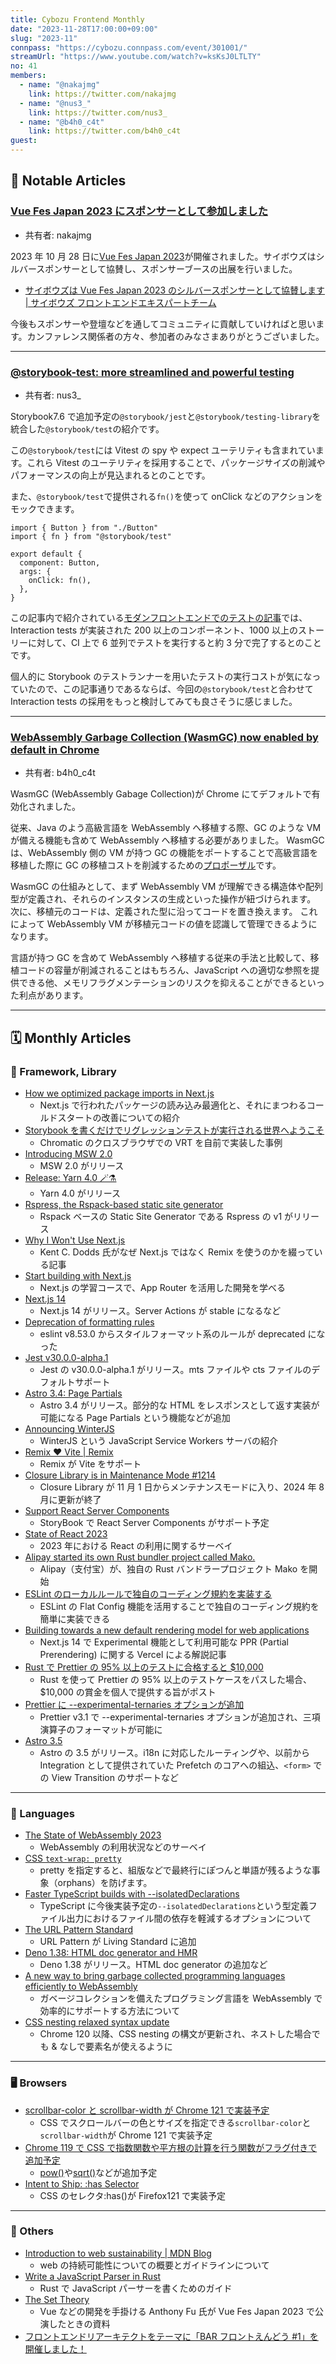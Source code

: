 ```yaml
---
title: Cybozu Frontend Monthly
date: "2023-11-28T17:00:00+09:00"
slug: "2023-11"
connpass: "https://cybozu.connpass.com/event/301001/"
streamUrl: "https://www.youtube.com/watch?v=ksKsJ0LTLTY"
no: 41
members:
  - name: "@nakajmg"
    link: https://twitter.com/nakajmg
  - name: "@nus3_"
    link: https://twitter.com/nus3_
  - name: "@b4h0_c4t"
    link: https://twitter.com/b4h0_c4t
guest:
---
```


## 👀 Notable Articles

### [Vue Fes Japan 2023 にスポンサーとして参加しました](https://cybozu.github.io/frontend-expert/posts/sponsored-vuefes2023)

- 共有者: nakajmg

2023 年 10 月 28 日に[Vue Fes Japan 2023](https://vuefes.jp/2023/)が開催されました。サイボウズはシルバースポンサーとして協賛し、スポンサーブースの出展を行いました。

- [サイボウズは Vue Fes Japan 2023 のシルバースポンサーとして協賛します | サイボウズ フロントエンドエキスパートチーム](https://cybozu.github.io/frontend-expert/posts/sponsor-vuefes2023)

今後もスポンサーや登壇などを通してコミュニティに貢献していければと思います。カンファレンス関係者の方々、参加者のみなさまありがとうございました。

---

### [@storybook-test: more streamlined and powerful testing](https://storybook.js.org/blog/storybook-test/)

- 共有者: nus3\_

Storybook7.6 で追加予定の`@storybook/jest`と`@storybook/testing-library`を統合した`@storybook/test`の紹介です。

この`@storybook/test`には Vitest の spy や expect ユーテリティも含まれています。これら Vitest のユーテリティを採用することで、パッケージサイズの削減やパフォーマンスの向上が見込まれるとのことです。

また、`@storybook/test`で提供される`fn()`を使って onClick などのアクションをモックできます。

```tsx
import { Button } from "./Button"
import { fn } from "@storybook/test"

export default {
  component: Button,
  args: {
    onClick: fn(),
  },
}
```

この記事内で紹介されている[モダンフロントエンドでのテストの記事](https://www.defined.net/blog/modern-frontend-testing/)では、Interaction tests が実装された 200 以上のコンポーネント、1000 以上のストーリーに対して、CI 上で 6 並列でテストを実行すると約 3 分で完了するとのことです。

個人的に Storybook のテストランナーを用いたテストの実行コストが気になっていたので、この記事通りであるならば、今回の`@storybook/test`と合わせて Interaction tests の採用をもっと検討してみても良さそうに感じました。

---

### [WebAssembly Garbage Collection (WasmGC) now enabled by default in Chrome](https://developer.chrome.com/en/blog/wasmgc/)

- 共有者: b4h0_c4t

WasmGC (WebAssembly Gabage Collection)が Chrome にてデフォルトで有効化されました。

従来、Java のよう高級言語を WebAssembly へ移植する際、GC のような VM が備える機能も含めて WebAssembly へ移植する必要がありました。
WasmGC は、WebAssembly 側の VM が持つ GC の機能をポートすることで高級言語を移植した際に GC の移植コストを削減するための[プロポーザル](https://github.com/WebAssembly/gc/blob/main/proposals/gc/Overview.md)です。

WasmGC の仕組みとして、まず WebAssembly VM が理解できる構造体や配列型が定義され、それらのインスタンスの生成といった操作が紐づけられます。
次に、移植元のコードは、定義された型に沿ってコードを置き換えます。
これによって WebAssembly VM が移植元コードの値を認識して管理できるようになります。

言語が持つ GC を含めて WebAssembly へ移植する従来の手法と比較して、移植コードの容量が削減されることはもちろん、JavaScript への適切な参照を提供できる他、メモリフラグメンテーションのリスクを抑えることができるといった利点があります。

---

## 🗓 Monthly Articles

### 📖 Framework, Library

- [How we optimized package imports in Next.js](https://vercel.com/blog/how-we-optimized-package-imports-in-next-js)
  - Next.js で行われたパッケージの読み込み最適化と、それにまつわるコールドスタートの改善についての紹介
- [Storybook を書くだけでリグレッションテストが実行される世界へようこそ](https://speakerdeck.com/kubotak/storybookwoshu-kudakederiguretusiyontesutoga-shi-xing-sarerushi-jie-heyoukoso)
  - Chromatic のクロスブラウザでの VRT を自前で実装した事例
- [Introducing MSW 2.0](https://mswjs.io/blog/introducing-msw-2.0)
  - MSW 2.0 がリリース
- [Release: Yarn 4.0 🪄⚗️](https://yarnpkg.com/blog/release/4.0)
  - Yarn 4.0 がリリース
- [Rspress, the Rspack-based static site generator](https://github.com/orgs/web-infra-dev/discussions/5)
  - Rspack ベースの Static Site Generator である Rspress の v1 がリリース
- [Why I Won't Use Next.js](https://www.epicweb.dev/why-i-wont-use-nextjs)
  - Kent C. Dodds 氏がなぜ Next.js ではなく Remix を使うのかを綴っている記事
- [Start building with Next.js](https://nextjs.org/learn)
  - Next.js の学習コースで、App Router を活用した開発を学べる
- [Next.js 14](https://nextjs.org/blog/next-14)
  - Next.js 14 がリリース。Server Actions が stable になるなど
- [Deprecation of formatting rules](https://eslint.org/blog/2023/10/deprecating-formatting-rules/)
  - eslint v8.53.0 からスタイルフォーマット系のルールが deprecated になった
- [Jest v30.0.0-alpha.1](https://github.com/jestjs/jest/releases/tag/v30.0.0-alpha.1)
  - Jest の v30.0.0-alpha.1 がリリース。mts ファイルや cts ファイルのデフォルトサポート
- [Astro 3.4: Page Partials](https://astro.build/blog/astro-340/)
  - Astro 3.4 がリリース。部分的な HTML をレスポンスとして返す実装が可能になる Page Partials という機能などが追加
- [Announcing WinterJS](https://wasmer.io/posts/announcing-winterjs-service-workers)
  - WinterJS という JavaScript Service Workers サーバの紹介
- [Remix ❤️ Vite | Remix](https://remix.run/blog/remix-heart-vite)
  - Remix が Vite をサポート
- [Closure Library is in Maintenance Mode #1214](https://github.com/google/closure-library/issues/1214)
  - Closure Library が 11 月 1 日からメンテナンスモードに入り、2024 年 8 月に更新が終了
- [Support React Server Components](https://github.com/storybookjs/storybook/issues/21540#issuecomment-1784953028)
  - StoryBook で React Server Components がサポート予定
- [State of React 2023](https://survey.devographics.com/ja-JP/survey/state-of-react/2023)
  - 2023 年における React の利用に関するサーベイ
- [Alipay started its own Rust bundler project called Mako.](https://x.com/boshen_c/status/1719596594985681275)
  - Alipay（支付宝）が、独自の Rust バンドラープロジェクト Mako を開始
- [ESLint のローカルルールで独自のコーディング規約を実装する](https://speakerdeck.com/berlysia/202311-lightning-techtalks-2)
  - ESLint の Flat Config 機能を活用することで独自のコーディング規約を簡単に実装できる
- [Building towards a new default rendering model for web applications](https://vercel.com/blog/partial-prerendering-with-next-js-creating-a-new-default-rendering-model)
  - Next.js 14 で Experimental 機能として利用可能な PPR (Partial Prerendering) に関する Vercel による解説記事
- [Rust で Prettier の 95% 以上のテストに合格すると $10,000](https://console.algora.io/challenges/prettier)
  - Rust を使って Prettier の 95% 以上のテストケースをパスした場合、$10,000 の賞金を個人で提供する旨がポスト
- [Prettier に --experimental-ternaries オプションが追加](https://prettier.io/blog/2023/11/13/3.1.0.html)
  - Prettier v3.1 で --experimental-ternaries オプションが追加され、三項演算子のフォーマットが可能に
- [Astro 3.5](https://astro.build/blog/astro-350/)
  - Astro の 3.5 がリリース。i18n に対応したルーティングや、以前から Integration として提供されていた Prefetch のコアへの組込、`<form>` での View Transition のサポートなど

---

### 💬 Languages

- [The State of WebAssembly 2023](https://blog.scottlogic.com/2023/10/18/the-state-of-webassembly-2023.html)
  - WebAssembly の利用状況などのサーベイ
- [CSS `text-wrap: pretty`](https://developer.chrome.com/blog/css-text-wrap-pretty/)
  - pretty を指定すると、組版などで最終行にぽつんと単語が残るような事象（orphans）を防げます。
- [Faster TypeScript builds with --isolatedDeclarations](https://portal.gitnation.org/contents/faster-typescript-builds-with-isolateddeclarations)
  - TypeScript に今後実装予定の`--isolatedDeclarations`という型定義ファイル出力におけるファイル間の依存を軽減するオプションについて
- [The URL Pattern Standard](https://blog.whatwg.org/url-pattern-standard)
  - URL Pattern が Living Standard に追加
- [Deno 1.38: HTML doc generator and HMR](https://deno.com/blog/v1.38)
  - Deno 1.38 がリリース。HTML doc generator の追加など
- [A new way to bring garbage collected programming languages efficiently to WebAssembly](https://v8.dev/blog/wasm-gc-porting)
  - ガベージコレクションを備えたプログラミング言語を WebAssembly で効率的にサポートする方法について
- [CSS nesting relaxed syntax update](https://developer.chrome.com/blog/css-nesting-relaxed-syntax-update/)
  - Chrome 120 以降、CSS nesting の構文が更新され、ネストした場合でも & なしで要素名が使えるように

---

### 🖥 Browsers

- [scrollbar-color と scrollbar-width が Chrome 121 で実装予定](https://chromestatus.com/feature/5665308343795712)
  - CSS でスクロールバーの色とサイズを指定できる`scrollbar-color`と`scrollbar-width`が Chrome 121 で実装予定
- [Chrome 119 で CSS で指数関数や平方根の計算を行う関数がフラグ付きで追加予定](https://chromestatus.com/feature/5118715069202432)
  - [pow()](https://developer.mozilla.org/en-US/docs/Web/CSS/pow)や[sqrt()](https://developer.mozilla.org/en-US/docs/Web/CSS/sqrt)などが追加予定
- [Intent to Ship: :has Selector](https://groups.google.com/a/mozilla.org/g/dev-platform/c/oacuvZ2_hLg/m/4o28pFLkAwAJ)
  - CSS のセレクタ:has()が Firefox121 で実装予定

---

### 🦆 Others

- [Introduction to web sustainability | MDN Blog](https://developer.mozilla.org/en-US/blog/introduction-to-web-sustainability/)
  - web の持続可能性についての概要とガイドラインについて
- [Write a JavaScript Parser in Rust](https://oxc-project.github.io/javascript-parser-in-rust/ja/)
  - Rust で JavaScript パーサーを書くためのガイド
- [The Set Theory](https://talks.antfu.me/2023/vuefesjapan/1)
  - Vue などの開発を手掛ける Anthony Fu 氏が Vue Fes Japan 2023 で公演したときの資料
- [フロントエンドリアーキテクトをテーマに「BAR フロントえんどう #1」を開催しました！](https://blog.cybozu.io/entry/2023/11/10/131530)
